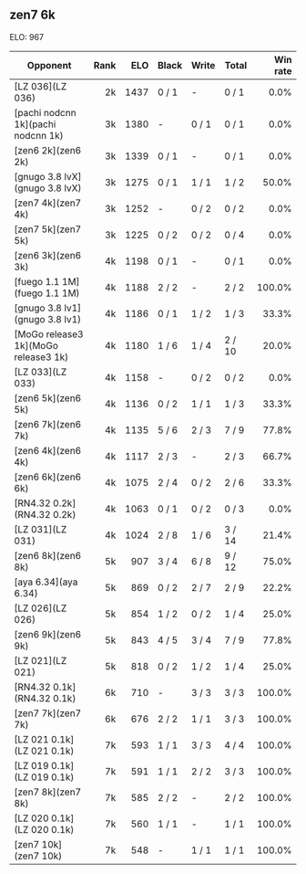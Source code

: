 ## zen7 6k ##

ELO: 967

Opponent | Rank | ELO | Black | Write | Total | Win rate
---------|-----:|----:|-------|-------|-------|-------:
[LZ 036](LZ 036) | 2k | 1437 | 0 / 1 | - | 0 / 1 | 0.0%
[pachi nodcnn 1k](pachi nodcnn 1k) | 3k | 1380 | - | 0 / 1 | 0 / 1 | 0.0%
[zen6 2k](zen6 2k) | 3k | 1339 | 0 / 1 | - | 0 / 1 | 0.0%
[gnugo 3.8 lvX](gnugo 3.8 lvX) | 3k | 1275 | 0 / 1 | 1 / 1 | 1 / 2 | 50.0%
[zen7 4k](zen7 4k) | 3k | 1252 | - | 0 / 2 | 0 / 2 | 0.0%
[zen7 5k](zen7 5k) | 3k | 1225 | 0 / 2 | 0 / 2 | 0 / 4 | 0.0%
[zen6 3k](zen6 3k) | 4k | 1198 | 0 / 1 | - | 0 / 1 | 0.0%
[fuego 1.1 1M](fuego 1.1 1M) | 4k | 1188 | 2 / 2 | - | 2 / 2 | 100.0%
[gnugo 3.8 lv1](gnugo 3.8 lv1) | 4k | 1186 | 0 / 1 | 1 / 2 | 1 / 3 | 33.3%
[MoGo release3 1k](MoGo release3 1k) | 4k | 1180 | 1 / 6 | 1 / 4 | 2 / 10 | 20.0%
[LZ 033](LZ 033) | 4k | 1158 | - | 0 / 2 | 0 / 2 | 0.0%
[zen6 5k](zen6 5k) | 4k | 1136 | 0 / 2 | 1 / 1 | 1 / 3 | 33.3%
[zen6 7k](zen6 7k) | 4k | 1135 | 5 / 6 | 2 / 3 | 7 / 9 | 77.8%
[zen6 4k](zen6 4k) | 4k | 1117 | 2 / 3 | - | 2 / 3 | 66.7%
[zen6 6k](zen6 6k) | 4k | 1075 | 2 / 4 | 0 / 2 | 2 / 6 | 33.3%
[RN4.32 0.2k](RN4.32 0.2k) | 4k | 1063 | 0 / 1 | 0 / 2 | 0 / 3 | 0.0%
[LZ 031](LZ 031) | 4k | 1024 | 2 / 8 | 1 / 6 | 3 / 14 | 21.4%
[zen6 8k](zen6 8k) | 5k | 907 | 3 / 4 | 6 / 8 | 9 / 12 | 75.0%
[aya 6.34](aya 6.34) | 5k | 869 | 0 / 2 | 2 / 7 | 2 / 9 | 22.2%
[LZ 026](LZ 026) | 5k | 854 | 1 / 2 | 0 / 2 | 1 / 4 | 25.0%
[zen6 9k](zen6 9k) | 5k | 843 | 4 / 5 | 3 / 4 | 7 / 9 | 77.8%
[LZ 021](LZ 021) | 5k | 818 | 0 / 2 | 1 / 2 | 1 / 4 | 25.0%
[RN4.32 0.1k](RN4.32 0.1k) | 6k | 710 | - | 3 / 3 | 3 / 3 | 100.0%
[zen7 7k](zen7 7k) | 6k | 676 | 2 / 2 | 1 / 1 | 3 / 3 | 100.0%
[LZ 021 0.1k](LZ 021 0.1k) | 7k | 593 | 1 / 1 | 3 / 3 | 4 / 4 | 100.0%
[LZ 019 0.1k](LZ 019 0.1k) | 7k | 591 | 1 / 1 | 2 / 2 | 3 / 3 | 100.0%
[zen7 8k](zen7 8k) | 7k | 585 | 2 / 2 | - | 2 / 2 | 100.0%
[LZ 020 0.1k](LZ 020 0.1k) | 7k | 560 | 1 / 1 | - | 1 / 1 | 100.0%
[zen7 10k](zen7 10k) | 7k | 548 | - | 1 / 1 | 1 / 1 | 100.0%
